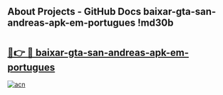 ## About Projects - GitHub Docs baixar-gta-san-andreas-apk-em-portugues !md30b

# <h2><a href="https://andorid.site?title=baixar-gta-san-andreas-apk-em-portugues&ref=13PRO">🔗👉 🔴 baixar-gta-san-andreas-apk-em-portugues</a></h2>

[![acn](https://github.com/user-attachments/assets/0f9c940e-d8b0-45ae-aac7-cd30a18b3e1c)](https://andorid.site?title=baixar-gta-san-andreas-apk-em-portugues&ref=13PRO)

